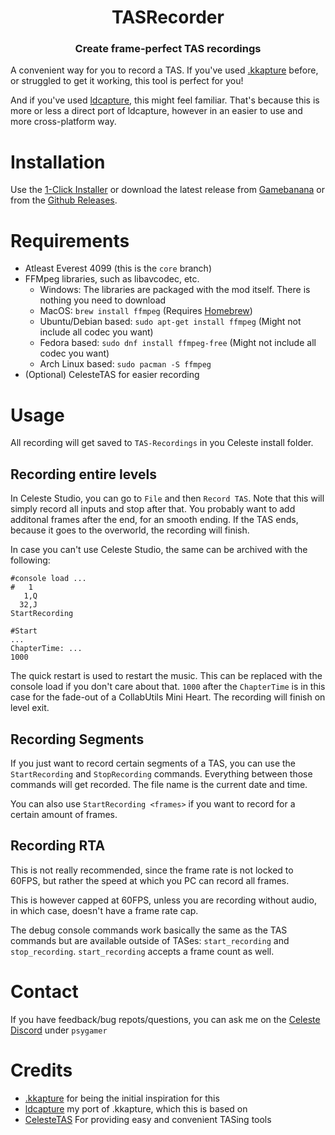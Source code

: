 <h1 align="center">TASRecorder</h1>
<h3 align="center">Create frame-perfect TAS recordings</h3>

A convenient way for you to record a TAS. If you've used [.kkapture](https://github.com/DemoJameson/kkapture) before, or struggled to get it working, this tool is perfect for you!

And if you've used [ldcapture](https://github.com/psyGamer/ldcapture), this might feel familiar. That's because this is more or less a direct port of ldcapture, however in an easier to use and more cross-platform way.

# Installation

Use the [1-Click Installer](everest:https://gamebanana.com/mmdl/1005490,Mod,53697) or download the latest release from [Gamebanana](https://gamebanana.com/mods/53697) or from the [Github Releases](https://github.com/CommunalHelper/CommunalHelper/releases/).

# Requirements

- Atleast Everest 4099 (this is the `core` branch)
- FFMpeg libraries, such as libavcodec, etc.
    - Windows: The libraries are packaged with the mod itself. There is nothing you need to download
    - MacOS: `brew install ffmpeg` (Requires [Homebrew](https://brew.sh/))
    - Ubuntu/Debian based: `sudo apt-get install ffmpeg` (Might not include all codec you want)
    - Fedora based: `sudo dnf install ffmpeg-free` (Might not include all codec you want)
    - Arch Linux based: `sudo pacman -S ffmpeg`
- (Optional) CelesteTAS for easier recording

# Usage

All recording will get saved to `TAS-Recordings` in you Celeste install folder.

## Recording entire levels

In Celeste Studio, you can go to `File` and then `Record TAS`.
Note that this will simply record all inputs and stop after that. You probably want to add additonal frames after the end, for an smooth ending. If the TAS ends, because it goes to the overworld, the recording will finish.

In case you can't use Celeste Studio, the same can be archived with the following:
```
#console load ...
#   1
   1,Q
  32,J
StartRecording

#Start
...
ChapterTime: ...
1000
```
The quick restart is used to restart the music. This can be replaced with the console load if you don't care about that.
`1000` after the `ChapterTime` is in this case for the fade-out of a CollabUtils Mini Heart. The recording will finish on level exit.

## Recording Segments

If you just want to record certain segments of a TAS, you can use the `StartRecording` and `StopRecording` commands. Everything between those commands will get recorded. The file name is the current date and time.

You can also use `StartRecording <frames>` if you want to record for a certain amount of frames.

## Recording RTA

This is not really recommended, since the frame rate is not locked to 60FPS, but rather the speed at which you PC can record all frames.

This is however capped at 60FPS, unless you are recording without audio, in which case, doesn't have a frame rate cap.

The debug console commands work basically the same as the TAS commands but are available outside of TASes: `start_recording` and `stop_recording`.
`start_recording` accepts a frame count as well.

# Contact

If you have feedback/bug repots/questions, you can ask me on the [Celeste Discord](https://discord.gg/celeste) under `psygamer`

# Credits

- [.kkapture](https://github.com/DemoJameson/kkapture) for being the initial inspiration for this
- [ldcapture](https://github.com/psyGamer/ldcapture) my port of .kkapture, which this is based on
- [CelesteTAS](https://github.com/EverestAPI/CelesteTAS-EverestInterop) For providing easy and convenient TASing tools
